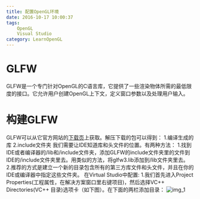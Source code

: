 ```yaml
---
title: 配置OpenGL环境
date: 2016-10-17 10:00:37
tags: 
    OpenGL
    Visual Studio
category: LearnOpenGL
---
```


# GLFW
GLFW是一个专门针对OpenGL的C语言库，它提供了一些渲染物体所需的最低限度的接口。它允许用户创建OpenGL上下文，定义窗口参数以及处理用户输入。
# 构建GLFW
GLFW可以从它官方网站的[下载页](http://www.glfw.org/download.html)上获取。解压下载的包可以得到：
1.编译生成的库
2.include文件夹
我们需要让IDE知道库和头文件的位置。有两种方法：
1.找到IDE或者编译器的/lib和/include文件夹，添加GLFW的include文件夹里的文件到IDE的/include文件夹里去。用类似的方法，将glfw3.lib添加到/lib文件夹里去。
2.推荐的方式是建立一个新的目录包含所有的第三方库文件和头文件，并且在你的IDE或编译器中指定这些文件夹。
在Virtual Studio中配置:
1.我们首先进入Project Properties(工程属性，在解决方案窗口里右键项目)，然后选择VC++ Directories(VC++ 目录)选项卡（如下图）。在下面的两栏添加目录：
![img_1](1.png)